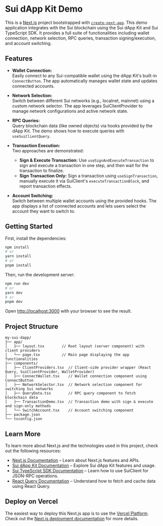 # Sui dApp Kit Demo

This is a [Next.js](https://nextjs.org) project bootstrapped with [`create-next-app`](https://nextjs.org/docs/app/api-reference/cli/create-next-app). This demo application integrates with the Sui blockchain using the Sui dApp Kit and Sui TypeScript SDK. It provides a full suite of functionalities including wallet connection, network selection, RPC queries, transaction signing/execution, and account switching.

## Features

- **Wallet Connection:**  
  Easily connect to any Sui-compatible wallet using the dApp Kit's built-in `ConnectButton`. The app automatically manages wallet state and updates connected accounts.

- **Network Selection:**  
  Switch between different Sui networks (e.g., localnet, mainnet) using a custom network selector. The app leverages SuiClientProvider to manage network configurations and active network state.

- **RPC Queries:**  
  Query blockchain data (like owned objects) via hooks provided by the dApp Kit. The demo shows how to execute queries with `useSuiClientQuery`.

- **Transaction Execution:**  
  Two approaches are demonstrated:
  - **Sign & Execute Transaction:** Use `useSignAndExecuteTransaction` to sign and execute a transaction in one step, and then wait for the transaction to finalize.
  - **Sign Transaction Only:** Sign a transaction using `useSignTransaction`, manually execute it via SuiClient's `executeTransactionBlock`, and report transaction effects.
  
- **Account Switching:**  
  Switch between multiple wallet accounts using the provided hooks. The app displays a list of connected accounts and lets users select the account they want to switch to.

## Getting Started

First, install the dependencies:

```bash
npm install
# or
yarn install
# or
pnpm install
```

Then, run the development server:

```bash
npm run dev
# or
yarn dev
# or
pnpm dev
```

Open [http://localhost:3000](http://localhost:3000) with your browser to see the result.

## Project Structure

```
my-sui-dapp/
├── app/
│   ├── layout.tsx        // Root layout (server component) with client providers
│   └── page.tsx          // Main page displaying the app functionalities
├── components/
│   ├── ClientProviders.tsx  // Client-side provider wrapper (React Query, SuiClientProvider, WalletProvider)
│   ├── ConnectWallet.tsx    // Wallet connection component using ConnectButton
│   ├── NetworkSelector.tsx  // Network selection component for switching Sui networks
│   ├── QueryData.tsx        // RPC query component to fetch blockchain data
│   ├── TransactionDemo.tsx  // Transaction demo with sign & execute and sign-only methods
│   └── SwitchAccount.tsx    // Account switching component
├── package.json
└── tsconfig.json
```

## Learn More

To learn more about Next.js and the technologies used in this project, check out the following resources:

- [Next.js Documentation](https://nextjs.org/docs) – Learn about Next.js features and APIs.
- [Sui dApp Kit Documentation](https://github.com/MystenLabs/sui-dapp-kit) – Explore Sui dApp Kit features and usage.
- [Sui TypeScript SDK Documentation](https://github.com/MystenLabs/sui) – Learn how to use SuiClient for JSON-RPC operations.
- [React Query Documentation](https://react-query.tanstack.com) – Understand how to fetch and cache data using React Query.

## Deploy on Vercel

The easiest way to deploy this Next.js app is to use the [Vercel Platform](https://vercel.com/new). Check out the [Next.js deployment documentation](https://nextjs.org/docs/app/building-your-application/deploying) for more details.

